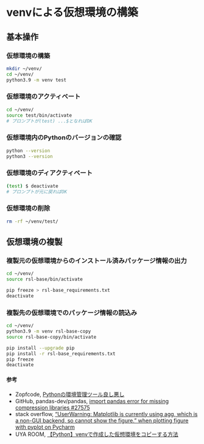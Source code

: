 # venvによる仮想環境の構築

## 基本操作

### 仮想環境の構築
```bash
mkdir ~/venv/
cd ~/venv/
python3.9 -m venv test
```

### 仮想環境のアクティベート
```bash
cd ~/venv/
source test/bin/activate
# プロンプトが(test) ...$となればOK
```

### 仮想環境内のPythonのバージョンの確認
```bash
python --version
python3 --version
```

### 仮想環境のディアクティベート
```bash
(test) $ deactivate
# プロンプトが元に戻ればOK
```

### 仮想環境の削除
```bash
rm -rf ~/venv/test/
```

## 仮想環境の複製

### 複製元の仮想環境からのインストール済みパッケージ情報の出力
```bash
cd ~/venv/
source rsl-base/bin/activate
```

```bash
pip freeze > rsl-base_requirements.txt
deactivate
```

### 複製先の仮想環境でのパッケージ情報の読込み
```bash
cd ~/venv/
python3.9 -m venv rsl-base-copy
source rsl-base-copy/bin/activate
```

```bash
pip install --upgrade pip
pip install -r rsl-base_requirements.txt
pip freeze
deactivate
```

#### 参考
- Zopfcode, [Pythonの環境管理ツール良し悪し](https://www.zopfco.de/entry/2017/04/03/233811)
- GitHub, pandas-dev/pandas, [import pandas error for missing compression libraries #27575](https://github.com/pandas-dev/pandas/issues/27575)
- stack overflow, [“UserWarning: Matplotlib is currently using agg, which is a non-GUI backend, so cannot show the figure.” when plotting figure with pyplot on Pycharm](https://stackoverflow.com/questions/56656777/userwarning-matplotlib-is-currently-using-agg-which-is-a-non-gui-backend-so)
- UYA ROOM, [【Python】venvで作成した仮想環境をコピーする方法](https://uyaroom.com/python-venv/)
